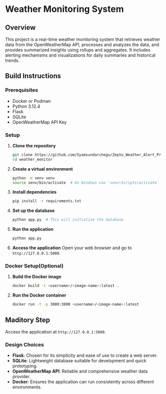 # Weather Monitoring System

## Overview
This project is a real-time weather monitoring system that retrieves weather data from the OpenWeatherMap API, processes and analyzes the data, and provides summarized insights using rollups and aggregates. It includes alerting mechanisms and visualizations for daily summaries and historical trends.


## Build Instructions

### Prerequisites
- Docker or Podman
- Python 3.12.4
- Flask
- SQLite
- OpenWeatherMap API Key

### Setup
1. **Clone the repository**
    ```bash
    git clone https://github.com/Syamsundarchegu/Zepto_Weather_Alert_Project.git
    cd weather_monitor
    ```

2. **Create a virtual environment**
    ```bash
    python -m venv venv
    source venv/bin/activate  # On Windows use `venv\Scripts\activate`
    ```

3. **Install dependencies**
    ```bash
    pip install -r requirements.txt
    ```

4. **Set up the database**
    ```bash
    python app.py  # This will initialize the database
    ```

5. **Run the application**
    ```bash
    python app.py
    ```

6. **Access the application**
    Open your web browser and go to `http://127.0.0.1:5000`.


### Docker Setup(Optional)
1. **Build the Docker image**
    ```bash
    docker build -t <username>/<image-name>:latest .
    ```

2. **Run the Docker container**
    ```bash
    docker run -t -p 3000:3000 <username>/<image-name>:latest
    ```
## Maditory Step
Access the application at `http://127.0.0.1:5000`.


### Design Choices
- **Flask**: Chosen for its simplicity and ease of use to create a web server.
- **SQLite**: Lightweight database suitable for development and quick prototyping.
- **OpenWeatherMap API**: Reliable and comprehensive weather data provider.
- **Docker**: Ensures the application can run consistently across different environments.
